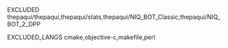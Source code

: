 EXCLUDED
thepaqui/thepaqui,thepaqui/stats,thepaqui/NIQ_BOT_Classic,thepaqui/NIQ_BOT_2_DPP

EXCLUDED_LANGS
cmake,objective-c,makefile,perl